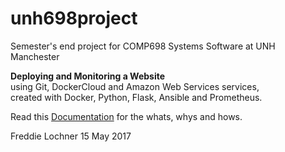 # unh698project
Semester's end project for COMP698 Systems Software at UNH Manchester

**Deploying and Monitoring a Website**    
using Git, DockerCloud and Amazon Web Services services,    
created with Docker, Python, Flask, Ansible and Prometheus.

Read this [Documentation](https://github.com/flochner/unh698project/blob/master/DOCUMENTATION.md) for the whats, whys and hows.

Freddie Lochner
15 May 2017

